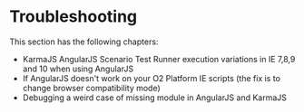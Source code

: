 # Troubleshooting

This section has the following chapters:

* KarmaJS AngularJS Scenario Test Runner execution variations in IE 7,8,9 and 10 when using AngularJS
* If AngularJS doesn't work on your O2 Platform IE scripts (the fix is to change browser compatibility mode)
* Debugging a weird case of missing module in AngularJS and KarmaJS
